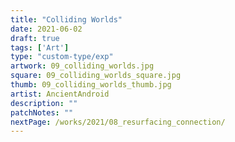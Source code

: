 ```yaml
---
title: "Colliding Worlds"
date: 2021-06-02
draft: true
tags: ['Art']
type: "custom-type/exp"
artwork: 09_colliding_worlds.jpg
square: 09_colliding_worlds_square.jpg
thumb: 09_colliding_worlds_thumb.jpg
artist: AncientAndroid
description: ""
patchNotes: ""
nextPage: /works/2021/08_resurfacing_connection/
---
```

